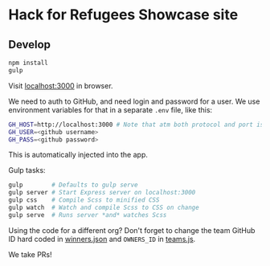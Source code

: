 # Hack for Refugees Showcase site

## Develop

```bash
npm install
gulp
```
Visit [localhost:3000](http://localhost:3000) in browser.

We need to auth to GitHub, and need login and password for a user. We use environment
variables for that in a separate `.env` file, like this:

```bash
GH_HOST=http://localhost:3000 # Note that atm both protocol and port is necessary for hackshots to load
GH_USER=<github username>
GH_PASS=<github password>
```
This is automatically injected into the app.

Gulp tasks:
```bash
gulp        # Defaults to gulp serve
gulp server # Start Express server on localhost:3000
gulp css    # Compile Scss to minified CSS
gulp watch  # Watch and compile Scss to CSS on change
gulp serve  # Runs server *and* watches Scss
```
Using the code for a different org? Don't forget to change the team GitHub ID hard coded in [winners.json](winners.json) and `OWNERS_ID` in [teams.js](lib/teams.js).

We take PRs!
